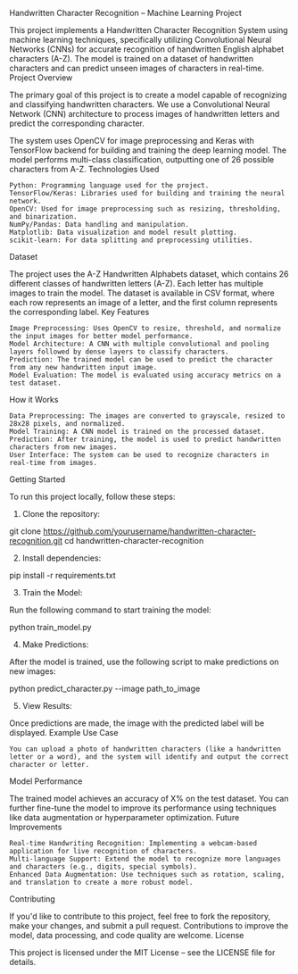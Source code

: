 Handwritten Character Recognition – Machine Learning Project

This project implements a Handwritten Character Recognition System using machine learning techniques, specifically utilizing Convolutional Neural Networks (CNNs) for accurate recognition of handwritten English alphabet characters (A-Z). The model is trained on a dataset of handwritten characters and can predict unseen images of characters in real-time.
Project Overview

The primary goal of this project is to create a model capable of recognizing and classifying handwritten characters. We use a Convolutional Neural Network (CNN) architecture to process images of handwritten letters and predict the corresponding character.

The system uses OpenCV for image preprocessing and Keras with TensorFlow backend for building and training the deep learning model. The model performs multi-class classification, outputting one of 26 possible characters from A-Z.
Technologies Used

    Python: Programming language used for the project.
    TensorFlow/Keras: Libraries used for building and training the neural network.
    OpenCV: Used for image preprocessing such as resizing, thresholding, and binarization.
    NumPy/Pandas: Data handling and manipulation.
    Matplotlib: Data visualization and model result plotting.
    scikit-learn: For data splitting and preprocessing utilities.

Dataset

The project uses the A-Z Handwritten Alphabets dataset, which contains 26 different classes of handwritten letters (A-Z). Each letter has multiple images to train the model. The dataset is available in CSV format, where each row represents an image of a letter, and the first column represents the corresponding label.
Key Features

    Image Preprocessing: Uses OpenCV to resize, threshold, and normalize the input images for better model performance.
    Model Architecture: A CNN with multiple convolutional and pooling layers followed by dense layers to classify characters.
    Prediction: The trained model can be used to predict the character from any new handwritten input image.
    Model Evaluation: The model is evaluated using accuracy metrics on a test dataset.

How it Works

    Data Preprocessing: The images are converted to grayscale, resized to 28x28 pixels, and normalized.
    Model Training: A CNN model is trained on the processed dataset.
    Prediction: After training, the model is used to predict handwritten characters from new images.
    User Interface: The system can be used to recognize characters in real-time from images.

Getting Started

To run this project locally, follow these steps:
1. Clone the repository:

git clone https://github.com/yourusername/handwritten-character-recognition.git
cd handwritten-character-recognition

2. Install dependencies:

pip install -r requirements.txt

3. Train the Model:

Run the following command to start training the model:

python train_model.py

4. Make Predictions:

After the model is trained, use the following script to make predictions on new images:

python predict_character.py --image path_to_image

5. View Results:

Once predictions are made, the image with the predicted label will be displayed.
Example Use Case

    You can upload a photo of handwritten characters (like a handwritten letter or a word), and the system will identify and output the correct character or letter.

Model Performance

The trained model achieves an accuracy of X% on the test dataset. You can further fine-tune the model to improve its performance using techniques like data augmentation or hyperparameter optimization.
Future Improvements

    Real-time Handwriting Recognition: Implementing a webcam-based application for live recognition of characters.
    Multi-language Support: Extend the model to recognize more languages and characters (e.g., digits, special symbols).
    Enhanced Data Augmentation: Use techniques such as rotation, scaling, and translation to create a more robust model.

Contributing

If you'd like to contribute to this project, feel free to fork the repository, make your changes, and submit a pull request. Contributions to improve the model, data processing, and code quality are welcome.
License

This project is licensed under the MIT License – see the LICENSE file for details.
